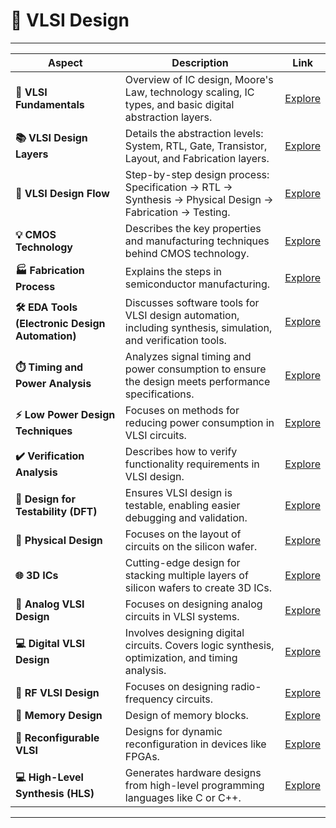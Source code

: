 # 🔲 **VLSI Design**

---


| **Aspect**                             | **Description**                                                                                                                                                                                                                                                                                        | **Link**                                                                 |
|----------------|-----------------------------|-----------------------------|
| **🔰 VLSI Fundamentals**               | Overview of IC design, Moore's Law, technology scaling, IC types, and basic digital abstraction layers.      | [Explore](./Fundamentals)  |
| **📚 VLSI Design Layers**              | Details the abstraction levels: System, RTL, Gate, Transistor, Layout, and Fabrication layers.     | [Explore](./Design_Layers)                                         |
| **🧭 VLSI Design Flow**                | Step-by-step design process: Specification → RTL → Synthesis → Physical Design → Fabrication → Testing.  | [Explore](./Design_Flow) |
| **💡 CMOS Technology**                 | Describes the key properties and manufacturing techniques behind CMOS technology.         | [Explore](./CMOS_Technology)  |
| **🏭 Fabrication Process**             | Explains the steps in semiconductor manufacturing.    | [Explore](./Fabrication_Process)   |
| **🛠️ EDA Tools (Electronic Design Automation)** | Discusses software tools for VLSI design automation, including synthesis, simulation, and verification tools.      | [Explore](./EDA_Tools)  |
| **⏱️ Timing and Power Analysis**      | Analyzes signal timing and power consumption to ensure the design meets performance specifications.      | [Explore](./Timing_Power_Analysis)  |
| **⚡ Low Power Design Techniques**     | Focuses on methods for reducing power consumption in VLSI circuits.      | [Explore](./Low_Power_Design)  |
| **✔️ Verification  Analysis**        | Describes how to verify functionality requirements in VLSI design.     | [Explore](./Verification_Timing)  |
| **🧩 Design for Testability (DFT)**    | Ensures VLSI design is testable, enabling easier debugging and validation.        | [Explore](./DFT)   |
| **🔧 Physical Design**                | Focuses on the layout of circuits on the silicon wafer.    | [Explore](./Physical_Design)                                            |
| **🌐 3D ICs**                         | Cutting-edge design for stacking multiple layers of silicon wafers to create 3D ICs.  | [Explore](./3D_ICs)      |
| **📐 Analog VLSI Design**              | Focuses on designing analog circuits in VLSI systems.  | [Explore](./Analog_VLSI_Design)          |
| **💻 Digital VLSI Design**             | Involves designing digital circuits. Covers logic synthesis, optimization, and timing analysis.     | [Explore](./Digital_VLSI_Design)            |
| **📡 RF VLSI Design**                 | Focuses on designing radio-frequency circuits.  | [Explore](./RF_VLSI)   |
| **💾 Memory Design**                  | Design of memory blocks.   | [Explore](./Memory_Design)          |
| **🔄 Reconfigurable VLSI**            | Designs for dynamic reconfiguration in devices like FPGAs.     | [Explore](./Reconfigurable_VLSI)                                        |
| **💻 High-Level Synthesis (HLS)**     | Generates hardware designs from high-level programming languages like C or C++.                                                                                                                                         | [Explore](./HLS)                                                        |

---

